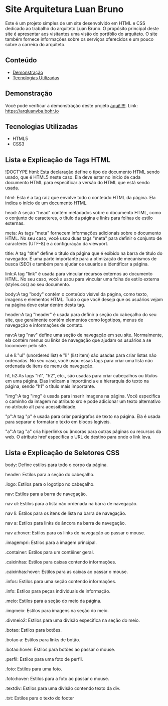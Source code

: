 # Site Arquitetura Luan Bruno
Este é um projeto simples de um site desenvolvido em HTML e CSS dedicado ao trabalho do arquiteto Luan Bruno. O propósito principal deste site é apresentar aos visitantes uma visão do portfólio do arquiteto. O site também fornece informações sobre os serviços oferecidos e um pouco sobre a carreira do arquiteto.
## Conteúdo

- [Demonstração](#demonstração)
- [Tecnologias Utilizadas](#tecnologias-utilizadas)

## Demonstração

Você pode verificar a demonstração deste projeto [aqui!!!!!](https://arqluanvba.bohr.io).
Link: https://arqluanvba.bohr.io

## Tecnologias Utilizadas

- HTML5
- CSS3

## Lista e Explicação de Tags HTML

!DOCTYPE html: Esta declaração define o tipo de documento HTML sendo usado, que é HTML5 neste caso. Ela deve estar no início de cada documento HTML para especificar a versão do HTML que está sendo usada.

html: Esta é a tag raiz que envolve todo o conteúdo HTML da página. Ela indica o início de um documento HTML.

head: A seção "head" contém metadados sobre o documento HTML, como o conjunto de caracteres, o título da página e links para folhas de estilo externas.

meta: As tags "meta" fornecem informações adicionais sobre o documento HTML. No seu caso, você usou duas tags "meta" para definir o conjunto de caracteres (UTF-8) e a configuração da viewport.

title: A tag "title" define o título da página que é exibido na barra de título do navegador. É uma parte importante para a otimização de mecanismos de busca (SEO) e também para ajudar os usuários a identificar a página.

link:A tag "link" é usada para vincular recursos externos ao documento HTML. No seu caso, você a usou para vincular uma folha de estilo externa (styles.css) ao seu documento.

body:A tag "body" contém o conteúdo visível da página, como texto, imagens e elementos HTML. Tudo o que você deseja que os usuários vejam na página deve estar dentro desta tag.

header:A tag "header" é usada para definir a seção do cabeçalho do seu site, que geralmente contém elementos como logotipos, menus de navegação e informações de contato.

nav:A tag "nav" define uma seção de navegação em seu site. Normalmente, ela contém menus ou links de navegação que ajudam os usuários a se locomover pelo site.

ul e li:"ul" (unordered list) e "li" (list item) são usadas para criar listas não ordenadas. No seu caso, você usou essas tags para criar uma lista não ordenada de itens de menu de navegação.
  
h1, h2:As tags "h1", "h2", etc., são usadas para criar cabeçalhos ou títulos em uma página. Elas indicam a importância e a hierarquia do texto na página, sendo "h1" o título mais importante.

"img":A tag "img" é usada para inserir imagens na página. Você especifica o caminho da imagem no atributo src e pode adicionar um texto alternativo no atributo alt para acessibilidade.

"p":A tag "p" é usada para criar parágrafos de texto na página. Ela é usada para separar e formatar o texto em blocos legíveis.

"a":A tag "a" cria hiperlinks ou âncoras para outras páginas ou recursos da web. O atributo href especifica o URL de destino para onde o link leva.

## Lista e Explicação de Seletores CSS 

body: Define estilos para todo o corpo da página.

header: Estilos para a seção do cabeçalho.

.logo: Estilos para o logotipo no cabeçalho.

nav: Estilos para a barra de navegação.

nav ul: Estilos para a lista não ordenada na barra de navegação.

nav li: Estilos para os itens de lista na barra de navegação.

nav a: Estilos para links de âncora na barra de navegação.

nav a:hover: Estilos para os links de navegação ao passar o mouse.

.imagempri: Estilos para a imagem principal.

.container: Estilos para um contêiner geral.

.caixinhas: Estilos para caixas contendo informações.

.caixinhas:hover: Estilos para as caixas ao passar o mouse.

.infos: Estilos para uma seção contendo informações.

.info: Estilos para peças individuais de informação.

.meio: Estilos para a seção do meio da página.

.imgmeio: Estilos para imagens na seção do meio.

.divmeio2: Estilos para uma divisão específica na seção do meio.

.botao: Estilos para botões.

.botao a: Estilos para links de botão.

.botao:hover: Estilos para botões ao passar o mouse.

.perfil: Estilos para uma foto de perfil.

.foto: Estilos para uma foto.

.foto:hover: Estilos para a foto ao passar o mouse.

.textdiv: Estilos para uma divisão contendo texto da div.

.txt: Estilos para o texto do footer




